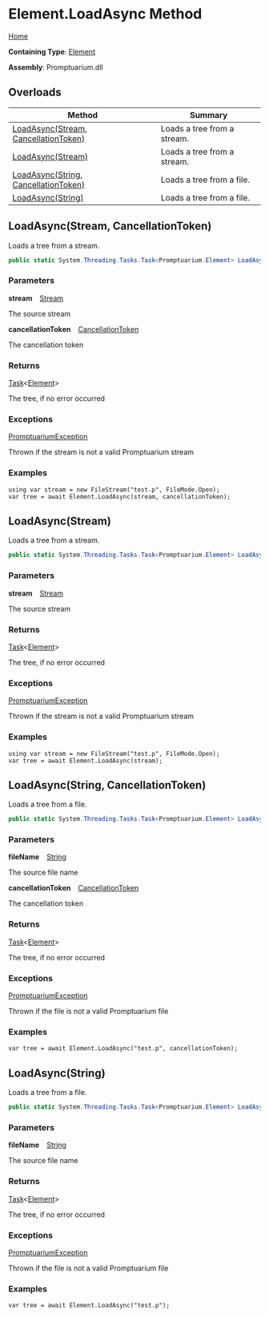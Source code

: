 # Element\.LoadAsync Method

[Home](../../../README.md)

**Containing Type**: [Element](../README.md)

**Assembly**: Promptuarium\.dll

## Overloads

| Method | Summary |
| ------ | ------- |
| [LoadAsync(Stream, CancellationToken)](#2169171820) | Loads a tree from a stream\. |
| [LoadAsync(Stream)](#2517542937) | Loads a tree from a stream\. |
| [LoadAsync(String, CancellationToken)](#25283078) | Loads a tree from a file\. |
| [LoadAsync(String)](#1926306021) | Loads a tree from a file\. |

<a id="2169171820"></a>

## LoadAsync\(Stream, CancellationToken\) 

  
Loads a tree from a stream\.

```csharp
public static System.Threading.Tasks.Task<Promptuarium.Element> LoadAsync(System.IO.Stream stream, System.Threading.CancellationToken cancellationToken)
```

### Parameters

**stream** &ensp; [Stream](https://docs.microsoft.com/en-us/dotnet/api/system.io.stream)

The source stream

**cancellationToken** &ensp; [CancellationToken](https://docs.microsoft.com/en-us/dotnet/api/system.threading.cancellationtoken)

The cancellation token

### Returns

[Task](https://docs.microsoft.com/en-us/dotnet/api/system.threading.tasks.task-1)\<[Element](../README.md)\>

The tree, if no error occurred

### Exceptions

[PromptuariumException](../../PromptuariumException/README.md)

Thrown if the stream is not a valid Promptuarium stream

### Examples

```
using var stream = new FileStream("test.p", FileMode.Open);
var tree = await Element.LoadAsync(stream, cancellationToken);
```

<a id="2517542937"></a>

## LoadAsync\(Stream\) 

  
Loads a tree from a stream\.

```csharp
public static System.Threading.Tasks.Task<Promptuarium.Element> LoadAsync(System.IO.Stream stream)
```

### Parameters

**stream** &ensp; [Stream](https://docs.microsoft.com/en-us/dotnet/api/system.io.stream)

The source stream

### Returns

[Task](https://docs.microsoft.com/en-us/dotnet/api/system.threading.tasks.task-1)\<[Element](../README.md)\>

The tree, if no error occurred

### Exceptions

[PromptuariumException](../../PromptuariumException/README.md)

Thrown if the stream is not a valid Promptuarium stream

### Examples

```
using var stream = new FileStream("test.p", FileMode.Open);
var tree = await Element.LoadAsync(stream);
```

<a id="25283078"></a>

## LoadAsync\(String, CancellationToken\) 

  
Loads a tree from a file\.

```csharp
public static System.Threading.Tasks.Task<Promptuarium.Element> LoadAsync(string fileName, System.Threading.CancellationToken cancellationToken)
```

### Parameters

**fileName** &ensp; [String](https://docs.microsoft.com/en-us/dotnet/api/system.string)

The source file name

**cancellationToken** &ensp; [CancellationToken](https://docs.microsoft.com/en-us/dotnet/api/system.threading.cancellationtoken)

The cancellation token

### Returns

[Task](https://docs.microsoft.com/en-us/dotnet/api/system.threading.tasks.task-1)\<[Element](../README.md)\>

The tree, if no error occurred

### Exceptions

[PromptuariumException](../../PromptuariumException/README.md)

Thrown if the file is not a valid Promptuarium file

### Examples

```
var tree = await Element.LoadAsync("test.p", cancellationToken);
```

<a id="1926306021"></a>

## LoadAsync\(String\) 

  
Loads a tree from a file\.

```csharp
public static System.Threading.Tasks.Task<Promptuarium.Element> LoadAsync(string fileName)
```

### Parameters

**fileName** &ensp; [String](https://docs.microsoft.com/en-us/dotnet/api/system.string)

The source file name

### Returns

[Task](https://docs.microsoft.com/en-us/dotnet/api/system.threading.tasks.task-1)\<[Element](../README.md)\>

The tree, if no error occurred

### Exceptions

[PromptuariumException](../../PromptuariumException/README.md)

Thrown if the file is not a valid Promptuarium file

### Examples

```
var tree = await Element.LoadAsync("test.p");
```

